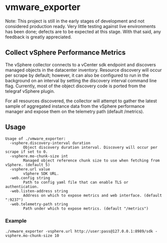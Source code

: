 # vmware_exporter

Note: This project is still in the early stages of development and not considered production ready. Very little testing
against live environments has been done; defects are to be expected at this stage. With that said, any feedback is
greatly appreciated.

## Collect vSphere Performance Metrics
The vSphere collector connects to a vCenter sdk endpoint and discovers managed objects in the datacenter inventory.
Resource discovery will occur per scrape by default; however, it can also be configured to run in the background on an
interval by setting the discovery interval command line flag. Currently, most of the object discovery code is ported
from the telegraf vSphere plugin.

For all resources discovered, the collector will attempt to gather the latest sample of aggregated instance data
from the vSphere performance manager and expose them on the telemetry path (default /metrics).

## Usage
```
Usage of ./vmware_exporter:
  -vsphere.discovery-interval duration
        Object discovery duration interval. Discovery will occur per scrape if set to 0.
  -vsphere.mo-chunk-size int
        Managed object reference chunk size to use when fetching from vSphere. (default 5)
  -vsphere.url value
        vSphere SDK URL.
  -web.config string
        Path to config yaml file that can enable TLS or authentication.
  -web.listen-address string
        Address on which to expose metrics and web interface. (default ":9237")
  -web.telemetry-path string
        Path under which to expose metrics. (default "/metrics")
```

### Example
```
./vmware_exporter -vsphere.url http://user:pass@127.0.0.1:8989/sdk -vsphere.mo-chunk-size 10
```
